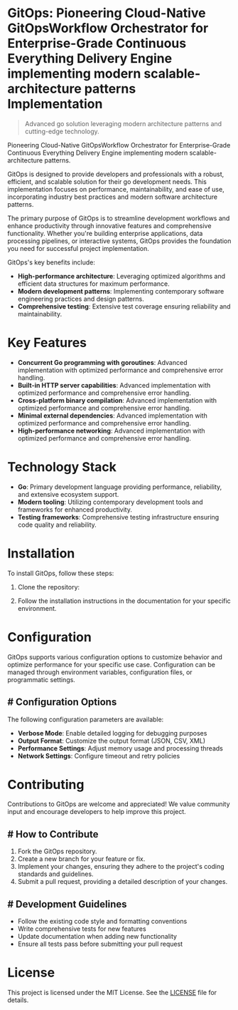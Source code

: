 <!-- fallback_GitOps_20250810022456_63894 -->

# GitOps: Pioneering Cloud-Native GitOpsWorkflow Orchestrator for Enterprise-Grade Continuous Everything Delivery Engine implementing modern scalable-architecture patterns Implementation
> Advanced go solution leveraging modern architecture patterns and cutting-edge technology.

Pioneering Cloud-Native GitOpsWorkflow Orchestrator for Enterprise-Grade Continuous Everything Delivery Engine implementing modern scalable-architecture patterns.

GitOps is designed to provide developers and professionals with a robust, efficient, and scalable solution for their go development needs. This implementation focuses on performance, maintainability, and ease of use, incorporating industry best practices and modern software architecture patterns.

The primary purpose of GitOps is to streamline development workflows and enhance productivity through innovative features and comprehensive functionality. Whether you're building enterprise applications, data processing pipelines, or interactive systems, GitOps provides the foundation you need for successful project implementation.

GitOps's key benefits include:

* **High-performance architecture**: Leveraging optimized algorithms and efficient data structures for maximum performance.
* **Modern development patterns**: Implementing contemporary software engineering practices and design patterns.
* **Comprehensive testing**: Extensive test coverage ensuring reliability and maintainability.

# Key Features

* **Concurrent Go programming with goroutines**: Advanced implementation with optimized performance and comprehensive error handling.
* **Built-in HTTP server capabilities**: Advanced implementation with optimized performance and comprehensive error handling.
* **Cross-platform binary compilation**: Advanced implementation with optimized performance and comprehensive error handling.
* **Minimal external dependencies**: Advanced implementation with optimized performance and comprehensive error handling.
* **High-performance networking**: Advanced implementation with optimized performance and comprehensive error handling.

# Technology Stack

* **Go**: Primary development language providing performance, reliability, and extensive ecosystem support.
* **Modern tooling**: Utilizing contemporary development tools and frameworks for enhanced productivity.
* **Testing frameworks**: Comprehensive testing infrastructure ensuring code quality and reliability.

# Installation

To install GitOps, follow these steps:

1. Clone the repository:


2. Follow the installation instructions in the documentation for your specific environment.

# Configuration

GitOps supports various configuration options to customize behavior and optimize performance for your specific use case. Configuration can be managed through environment variables, configuration files, or programmatic settings.

## # Configuration Options

The following configuration parameters are available:

* **Verbose Mode**: Enable detailed logging for debugging purposes
* **Output Format**: Customize the output format (JSON, CSV, XML)
* **Performance Settings**: Adjust memory usage and processing threads
* **Network Settings**: Configure timeout and retry policies

# Contributing

Contributions to GitOps are welcome and appreciated! We value community input and encourage developers to help improve this project.

## # How to Contribute

1. Fork the GitOps repository.
2. Create a new branch for your feature or fix.
3. Implement your changes, ensuring they adhere to the project's coding standards and guidelines.
4. Submit a pull request, providing a detailed description of your changes.

## # Development Guidelines

* Follow the existing code style and formatting conventions
* Write comprehensive tests for new features
* Update documentation when adding new functionality
* Ensure all tests pass before submitting your pull request

# License

This project is licensed under the MIT License. See the [LICENSE](https://github.com/laurindoisaac/GitOps/blob/main/LICENSE) file for details.
